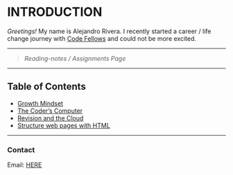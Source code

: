 # INTRODUCTION

_Greetings!_ My name is Alejandro Rivera. I recently started a career / life change journey with [Code Fellows](https://www.codefellows.org/) and could not be more excited.

---

> _Reading-notes / Assignments Page_

---

## Table of Contents

* [Growth Mindset](https://alexriverau.github.io/reading-notes/code102_read01)
* [The Coder’s Computer](https://alexriverau.github.io/reading-notes/code102_read02)
* [Revision and the Cloud](https://alexriverau.github.io/reading-notes/code102_read03)
* [Structure web pages with HTML](https://alexriverau.github.io/reading-notes/code102_read04)

---

### Contact

Email: [HERE](mailto:alexrivera78@gmail.com)
